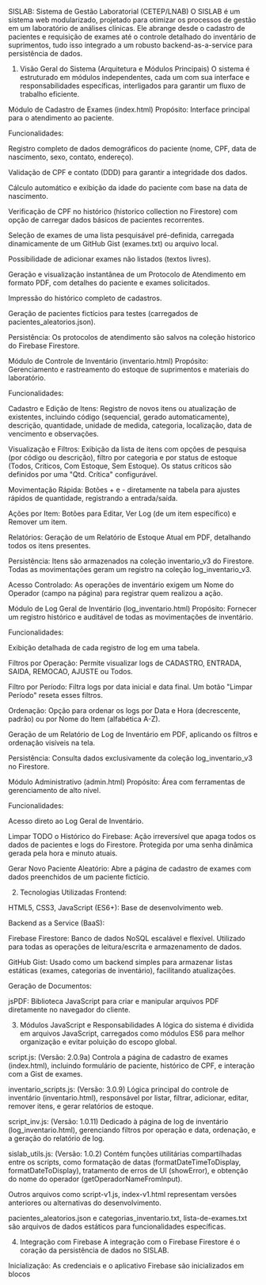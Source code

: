 SISLAB: Sistema de Gestão Laboratorial (CETEP/LNAB)
O SISLAB é um sistema web modularizado, projetado para otimizar os processos de gestão em um laboratório de análises clínicas. Ele abrange desde o cadastro de pacientes e requisição de exames até o controle detalhado do inventário de suprimentos, tudo isso integrado a um robusto backend-as-a-service para persistência de dados.

1. Visão Geral do Sistema (Arquitetura e Módulos Principais)
O sistema é estruturado em módulos independentes, cada um com sua interface e responsabilidades específicas, interligados para garantir um fluxo de trabalho eficiente.

Módulo de Cadastro de Exames (index.html)
Propósito: Interface principal para o atendimento ao paciente.

Funcionalidades:

Registro completo de dados demográficos do paciente (nome, CPF, data de nascimento, sexo, contato, endereço).

Validação de CPF e contato (DDD) para garantir a integridade dos dados.

Cálculo automático e exibição da idade do paciente com base na data de nascimento.

Verificação de CPF no histórico (historico collection no Firestore) com opção de carregar dados básicos de pacientes recorrentes.

Seleção de exames de uma lista pesquisável pré-definida, carregada dinamicamente de um GitHub Gist (exames.txt) ou arquivo local.

Possibilidade de adicionar exames não listados (textos livres).

Geração e visualização instantânea de um Protocolo de Atendimento em formato PDF, com detalhes do paciente e exames solicitados.

Impressão do histórico completo de cadastros.

Geração de pacientes fictícios para testes (carregados de pacientes_aleatorios.json).

Persistência: Os protocolos de atendimento são salvos na coleção historico do Firebase Firestore.

Módulo de Controle de Inventário (inventario.html)
Propósito: Gerenciamento e rastreamento do estoque de suprimentos e materiais do laboratório.

Funcionalidades:

Cadastro e Edição de Itens: Registro de novos itens ou atualização de existentes, incluindo código (sequencial, gerado automaticamente), descrição, quantidade, unidade de medida, categoria, localização, data de vencimento e observações.

Visualização e Filtros: Exibição da lista de itens com opções de pesquisa (por código ou descrição), filtro por categoria e por status de estoque (Todos, Críticos, Com Estoque, Sem Estoque). Os status críticos são definidos por uma "Qtd. Crítica" configurável.

Movimentação Rápida: Botões + e - diretamente na tabela para ajustes rápidos de quantidade, registrando a entrada/saída.

Ações por Item: Botões para Editar, Ver Log (de um item específico) e Remover um item.

Relatórios: Geração de um Relatório de Estoque Atual em PDF, detalhando todos os itens presentes.

Persistência: Itens são armazenados na coleção inventario_v3 do Firestore. Todas as movimentações geram um registro na coleção log_inventario_v3.

Acesso Controlado: As operações de inventário exigem um Nome do Operador (campo na página) para registrar quem realizou a ação.

Módulo de Log Geral de Inventário (log_inventario.html)
Propósito: Fornecer um registro histórico e auditável de todas as movimentações de inventário.

Funcionalidades:

Exibição detalhada de cada registro de log em uma tabela.

Filtros por Operação: Permite visualizar logs de CADASTRO, ENTRADA, SAIDA, REMOCAO, AJUSTE ou Todos.

Filtro por Período: Filtra logs por data inicial e data final. Um botão "Limpar Período" reseta esses filtros.

Ordenação: Opção para ordenar os logs por Data e Hora (decrescente, padrão) ou por Nome do Item (alfabética A-Z).

Geração de um Relatório de Log de Inventário em PDF, aplicando os filtros e ordenação visíveis na tela.

Persistência: Consulta dados exclusivamente da coleção log_inventario_v3 no Firestore.

Módulo Administrativo (admin.html)
Propósito: Área com ferramentas de gerenciamento de alto nível.

Funcionalidades:

Acesso direto ao Log Geral de Inventário.

Limpar TODO o Histórico do Firebase: Ação irreversível que apaga todos os dados de pacientes e logs do Firestore. Protegida por uma senha dinâmica gerada pela hora e minuto atuais.

Gerar Novo Paciente Aleatório: Abre a página de cadastro de exames com dados preenchidos de um paciente fictício.

2. Tecnologias Utilizadas
Frontend:

HTML5, CSS3, JavaScript (ES6+): Base de desenvolvimento web.

Backend as a Service (BaaS):

Firebase Firestore: Banco de dados NoSQL escalável e flexível. Utilizado para todas as operações de leitura/escrita e armazenamento de dados.

GitHub Gist: Usado como um backend simples para armazenar listas estáticas (exames, categorias de inventário), facilitando atualizações.

Geração de Documentos:

jsPDF: Biblioteca JavaScript para criar e manipular arquivos PDF diretamente no navegador do cliente.

3. Módulos JavaScript e Responsabilidades
A lógica do sistema é dividida em arquivos JavaScript, carregados como módulos ES6 para melhor organização e evitar poluição do escopo global.

script.js: (Versão: 2.0.9a) Controla a página de cadastro de exames (index.html), incluindo formulário de paciente, histórico de CPF, e interação com a Gist de exames.

inventario_scripts.js: (Versão: 3.0.9) Lógica principal do controle de inventário (inventario.html), responsável por listar, filtrar, adicionar, editar, remover itens, e gerar relatórios de estoque.

script_inv.js: (Versão: 1.0.11) Dedicado à página de log de inventário (log_inventario.html), gerenciando filtros por operação e data, ordenação, e a geração do relatório de log.

sislab_utils.js: (Versão: 1.0.2) Contém funções utilitárias compartilhadas entre os scripts, como formatação de datas (formatDateTimeToDisplay, formatDateToDisplay), tratamento de erros de UI (showError), e obtenção do nome do operador (getOperadorNameFromInput).

Outros arquivos como script-v1.js, index-v1.html representam versões anteriores ou alternativas do desenvolvimento.

pacientes_aleatorios.json e categorias_inventario.txt, lista-de-exames.txt são arquivos de dados estáticos para funcionalidades específicas.

4. Integração com Firebase
A integração com o Firebase Firestore é o coração da persistência de dados no SISLAB.

Inicialização: As credenciais e o aplicativo Firebase são inicializados em blocos <script type="module"> dentro de cada HTML principal (index.html, inventario.html, log_inventario.html).

Acesso Global: As instâncias do db (Firestore) e as funções do SDK do Firestore (collection, addDoc, getDocs, query, orderBy, where, Timestamp, runTransaction, etc.) são expostas ao escopo global (window.firestoreDb, window.firebaseFirestoreCollection, etc.) para serem facilmente acessíveis pelos scripts da aplicação.

Coleções de Dados:

historico: Armazena os dados dos pacientes e seus protocolos de atendimento.

inventario_v3: Contém os detalhes de cada item no estoque.

log_inventario_v3: É a coleção auditável que registra cada alteração de estoque (adições, remoções, ajustes, entradas, saídas).

config_v3: Usada para gerenciar contadores, como o código sequencial de novos itens de inventário.

Queries e Índices:

Fundamental: Para consultas que combinam filtros (where()) e ordenações (orderBy()) em múltiplos campos (ou mesmo apenas um campo com filtros de range e orderBy), o Firebase exige a criação de índices compostos no seu banco de dados.

Erro Comum: A ausência de um índice necessário resultará em um FirebaseError: The query requires an index no console do navegador, fornecendo um link direto para criar o índice no Console do Firebase. É crucial criar esses índices para que as funcionalidades de filtragem e ordenação funcionem corretamente.

Exemplos de Queries que Exigem Índices:

Filtrar por tipoMovimento e ordenar por dataHoraMovimento (decrescente ou crescente).

Filtrar por um período de dataHoraMovimento e ordenar por itemNome.

Filtrar por tipoMovimento E dataHoraMovimento (range) E itemNome.

Gerenciamento de Índices: Você pode gerenciar ou verificar a existência de seus índices na seção Firestore Indexes do seu projeto Firebase.

5. Dicas para Escrita de Código e Debug
console.log() Detalhado:

Utilize console.log() extensivamente para rastrear o fluxo de execução, valores de variáveis em pontos críticos, e resultados de chamadas a APIs (fetch, Firebase).

console.log("DEBUG: Início da função X");

console.log("DEBUG: Variável Y =", Y);

console.log("DEBUG: Query construída:", queryObjeto);

try...catch para Assincronicidade:

Sempre envolva chamadas a funções async/await e interações com o Firebase em blocos try...catch. Isso permite capturar erros de rede, de banco de dados ou de lógica, e fornecer feedback útil ao usuário (via alert) e informações detalhadas no console (console.error).

Validação Robusta de Elementos DOM:

Ao acessar elementos HTML com document.getElementById('ID_DO_ELEMENTO'), adicione verificações de existência (if (elemento) { ... }). Isso previne erros TypeError: Cannot read properties of null (reading 'value') em páginas onde um elemento específico pode não estar presente. A função getOperadorNameFromInput em sislab_utils.js foi ajustada para ser robusta nesse sentido.

Organização em Sessões/Blocos:

Mantenha a prática de dividir códigos HTML e JavaScript em sessões (Seção 1: ..., // Seção X: ...) com comentários claros. Isso melhora drasticamente a legibilidade, a manutenção e a localização de blocos de código específicos.

Consistência de CSS:

Para alinhar elementos complexos (como na coluna "Mov. Rápida"), prefira abordagens flexbox ou grid no CSS. Use display: flex, flex-direction, align-items e justify-content de forma consistente nos contêineres e seus filhos diretos.

Utilize margin: 0 auto; e display: block; para centralizar elementos de bloco com largura definida dentro de um contêiner text-align: center;.

Teste de Índices (Firebase):

Após implementar novas queries ou modificar ordenações/filtros, teste-as exaustivamente. Esteja preparado para criar novos índices compostos no Firebase, clicando nos links fornecidos nos erros do console.

Caminhos de Importação:

Verifique sempre os caminhos dos arquivos importados (import ... from './caminho/arquivo.js';) e os links de CDNs (<script src="...">) para garantir que os recursos estão sendo carregados corretamente. Erros aqui podem travar a execução do script.


------

V 29/07/2025

SISLAB: Sistema de Gestão Laboratorial (CETEP/LNAB)

O SISLAB é um sistema web modularizado, projetado para otimizar os processos de gestão em um laboratório de análises clínicas. Ele abrange desde o cadastro de pacientes e requisição de exames até o controle detalhado do inventário de suprimentos e a emissão de laudos, tudo isso integrado a um robusto backend-as-a-service para persistência de dados.

Visão Geral do Sistema (Arquitetura e Módulos Principais)
O sistema é estruturado em módulos independentes, cada um com sua interface e responsabilidades específicas, interligados para garantir um fluxo de trabalho eficiente.

Módulo de Cadastro de Exames (index.html)

Propósito: Interface principal para o atendimento ao paciente.

Funcionalidades:

Registro completo de dados demográficos do paciente (nome, CPF, data de nascimento, sexo, contato, endereço).

Validação de CPF e contato (DDD) para garantir a integridade dos dados.

Opção de Ignorar CPF: Permite desativar a validação de CPF e a busca no histórico para fins específicos.

Cálculo automático e exibição da idade do paciente com base na data de nascimento.

Verificação de CPF no histórico (historico collection no Firestore) com opção de carregar dados básicos de pacientes recorrentes.

Seleção de exames de uma lista pesquisável pré-definida, carregada dinamicamente de um GitHub Gist (exames.txt) ou arquivo local.

Possibilidade de adicionar exames não listados (textos livres).

Geração e visualização instantânea de um Protocolo de Atendimento em formato PDF, com detalhes do paciente e exames solicitados.

Exibição de histórico de cadastros com busca em tempo real (por protocolo, CPF ou nome).

Exclusão em lote de protocolos selecionados do histórico.

Impressão em lote de protocolos selecionados do histórico.

Geração de pacientes fictícios para testes (carregados de pacientes_aleatorios.json).

Persistência: Os protocolos de atendimento são salvos na coleção historico do Firebase Firestore.

Módulo de Controle de Inventário (inventario.html)

Propósito: Gerenciamento e rastreamento do estoque de suprimentos e materiais do laboratório.

Funcionalidades:

Cadastro e Edição de Itens: Registro de novos itens ou atualização de existentes, incluindo código (sequencial, gerado automaticamente), descrição, quantidade, unidade de medida, categoria, localização, data de vencimento e observações.

Visualização e Filtros: Exibição da lista de itens com opções de pesquisa (por código ou descrição), filtro por categoria e por status de estoque (Todos, Críticos, Com Estoque, Sem Estoque). Os status críticos são definidos por uma Qtd. Crítica configurável.

Movimentação Rápida: Botões + e - diretamente na tabela para ajustes rápidos de quantidade, registrando a entrada/saída.

Ações por Item: Botões para Editar, Ver Log (de um item específico) e Remover um item.

Relatórios: Geração de um Relatório de Estoque Atual em PDF, detalhando todos os itens presentes.

Persistência: Itens são armazenados na coleção inventario_v3 do Firestore. Todas as movimentações geram um registro na coleção log_inventario_v3.

Acesso Controlado: As operações de inventário exigem um Nome do Operador (campo na página) para registrar quem realizou a ação.

Módulo de Log Geral de Inventário (log_inventario.html)

Propósito: Fornecer um registro histórico e auditável de todas as movimentações de inventário.

Funcionalidades:

Exibição detalhada de cada registro de log em uma tabela.

Filtros por Operação: Permite visualizar logs de CADASTRO, ENTRADA, SAIDA, REMOCAO, AJUSTE ou Todos.

Filtro por Período: Filtra logs por data inicial e data final. Um botão Limpar Período reseta esses filtros.

Ordenação: Opção para ordenar os logs por Data e Hora (decrescente, padrão) ou por Nome do Item (alfabética A-Z).

Geração de um Relatório de Log de Inventário em PDF, aplicando os filtros e ordenação visíveis na tela.

Persistência: Consulta dados exclusivamente da coleção log_inventario_v3 no Firestore.

Módulo de Emissão de Laudos (laudo_resultados.html)

Propósito: Interface para buscar protocolos de atendimento existentes e preencher os resultados dos exames, gerando um laudo final em PDF.

Funcionalidades:

Busca de Paciente: Permite pesquisar protocolos de atendimento por Protocolo, CPF ou Nome do paciente no histórico (historico collection).

Carregamento de Dados: Ao selecionar um paciente, os dados demográficos e a lista de exames são carregados automaticamente.

Preenchimento de Resultados: Campos de entrada dinâmicos (texto ou seleção) para cada exame, com unidades e Valores de Referência pré-definidos (via exames_ref.js) ou preenchidos de um laudo salvo anteriormente.

Modo de Edição: Os campos de resultados dos exames iniciam como somente leitura e podem ser editados individualmente.

Observações Gerais: Campo para observações adicionais aplicáveis a todo o laudo.

Responsável Técnico: Campos para nome e registro do Responsável Técnico, que são persistidos e exibidos no PDF do laudo.

Geração de PDF do Laudo:

Layout aprimorado com logo (logo.png) no cabeçalho de todas as páginas.

Informações do paciente, EXAMES com resultados, unidades e Valores de Referência.

Assinatura do Responsável Técnico com nome e registro.

Inclusão das observações gerais.

Relatório de Erro no PDF: Em caso de falha na geração do PDF, um relatório detalhado do erro é incluído no próprio documento.

Validação de Dados: Verificação de integridade dos dados do paciente e exames antes de gerar o PDF.

Persistência: Os dados dos laudos (resultados de exames, observações, responsável técnico) são salvos na coleção laudos_resultados do Firebase Firestore.

Módulo Administrativo (admin.html)

Propósito: Área com ferramentas de gerenciamento de alto nível.

Funcionalidades:

Acesso direto ao Log Geral de Inventário.

Editar Lista de Exames: Acesso protegido por senha dinâmica para editar a lista mestra de exames (exames.txt) diretamente no GitHub Gist.

Limpar TODO o Histórico do Firebase: Ação irreversível que apaga todos os dados de pacientes e logs do Firestore (historico collection). Protegida por uma senha dinâmica gerada pela hora e minuto atuais, e realizada em lotes para maior eficiência.

Gerar Novo Paciente Aleatório: Abre a página de cadastro de exames (index.html) com um parâmetro que carrega dados preenchidos de um paciente fictício.

Tecnologias Utilizadas

Frontend:

HTML5, CSS3, JavaScript (ES6+): Base de desenvolvimento web.

Backend as a Service (BaaS):

Firebase Firestore: Banco de dados NoSQL escalável e flexível. Utilizado para todas as operações de leitura/escrita e armazenamento de dados.

GitHub Gist: Usado como um backend simples para armazenar listas estáticas (exames, categorias de inventário), facilitando atualizações.

Geração de Documentos:

jsPDF: Biblioteca JavaScript para criar e manipular arquivos PDF diretamente no navegador do cliente.

Módulos JavaScript e Responsabilidades

script.js (Versão: 2.0.16): Controla a página de cadastro de exames (index.html), incluindo formulário de paciente, histórico de CPF, e interação com a Gist de exames, além das funcionalidades de busca, exclusão e impressão em lote do histórico.

inventario_scripts.js (Versão: 3.0.9): Lógica principal do controle de inventário (inventario.html), responsável por listar, filtrar, adicionar, editar, remover itens, e gerar relatórios de estoque.

script_inv.js (Versão: 1.0.11): Dedicado à página de log de inventário (log_inventario.html), gerenciando filtros por operação e data, ordenação, e a geração do relatório de log.

laudo_scripts.js (Versão: 1.0.30): Lógica central para a emissão de laudos (laudo_resultados.html), incluindo busca de pacientes, preenchimento dinâmico de resultados de exames, persistência de laudos e todas as funcionalidades de geração e formatação do PDF do laudo.

sislab_utils.js (Versão: 1.0.2): Contém funções utilitárias compartilhadas entre os scripts, como formatação de datas (formatDateTimeToDisplay, formatDateToDisplay), tratamento de erros de UI (showError), e obtenção do nome do operador (getOperadorNameFromInput).

exames_ref.js (Versão: 1.0.0): Armazena o objeto EXAM_DETAILS, que centraliza as unidades padrão e os Valores de Referência para os exames, determinando também o tipo de campo de entrada (texto ou seleção).

busca_historico.js: Módulo focado na funcionalidade de busca em tempo real no histórico de cadastros na página index.html.

Integração com Firebase
A integração com o Firebase Firestore é o coração da persistência de dados no SISLAB.

Inicialização: As credenciais e o aplicativo Firebase são inicializados em blocos <script type="module"> dentro de cada HTML principal (index.html, inventario.html, log_inventario.html, laudo_resultados.html).

Acesso Global: As instâncias do db (Firestore) e as funções do SDK do Firestore (collection, addDoc, getDocs, query, orderBy, where, Timestamp, runTransaction, etc.) são expostas ao escopo global (window.firestoreDb, window.firebaseFirestoreCollection, etc.) para serem facilmente acessíveis pelos scripts da aplicação.

Coleções de Dados:

historico: Armazena os dados dos pacientes e seus protocolos de atendimento.

inventario_v3: Contém os detalhes de cada item no estoque.

log_inventario_v3: É a coleção auditável que registra cada alteração de estoque (adições, remoções, ajustes, entradas, saídas).

laudos_resultados: Nova coleção que armazena os resultados de exames e dados completos dos laudos emitidos.

config_v3: Usada para gerenciar contadores, como o código sequencial de novos itens de inventário.

Queries e Índices:

Fundamental: Para consultas que combinam filtros (where()) e ordenações (orderBy()) em múltiplos campos (ou mesmo apenas um campo com filtros de range e orderBy), o Firebase exige a criação de índices compostos no seu banco de dados.

Erro Comum: A ausência de um índice necessário resultará em um FirebaseError: The query requires an index no console do navegador, fornecendo um link direto para criar o índice no Console do Firebase. É crucial criar esses índices para que as funcionalidades de filtragem e ordenação funcionem corretamente.

Exemplos de Queries que Exigem Índices:

Filtrar por tipoMovimento e ordenar por dataHoraMovimento (decrescente ou crescente).

Filtrar por um período de dataHoraMovimento e ordenar por itemNome.

Filtrar por tipoMovimento E dataHoraMovimento (range) E itemNome.

Buscar o último laudo salvo por patientId e dataEmissao.

Gerenciamento de Índices: Você pode gerenciar ou verificar a existência de seus índices na seção Firestore Indexes do seu projeto Firebase.

Dicas para Escrita de Código e Debug

console.log() Detalhado:

Utilize console.log() extensivamente para rastrear o fluxo de execução, Valores de Referência de variáveis em pontos críticos, e resultados de chamadas a APIs (fetch, Firebase).

console.log("DEBUG: Início da função X");

console.log("DEBUG: Variável Y =", Y);

console.log("DEBUG: Query construída:", queryObjeto);

try...catch para Assincronicidade:

Sempre envolva chamadas a funções async/await e interações com o Firebase em blocos try...catch. Isso permite capturar erros de rede, de banco de dados ou de lógica, e fornecer feedback útil ao usuário (via alert) e informações detalhadas no console (console.error).

Validação Robusta de Elementos DOM:

Ao acessar elementos HTML com document.getElementById('ID_DO_ELEMENTO'), adicione verificações de existência (if (elemento) { ... }). Isso previne erros TypeError: Cannot read properties of null (reading 'value') em páginas onde um elemento específico pode não estar presente. A função getOperadorNameFromInput em sislab_utils.js foi ajustada para ser robusta nesse sentido.

Organização em Sessões/Blocos:

Mantenha a prática de dividir códigos HTML e JavaScript em sessões (Seção 1: ..., // Seção X: ...) com comentários claros. Isso melhora drasticamente a legibilidade, a manutenção e a localização de blocos de código específicos.

Consistência de CSS:

Para alinhar elementos complexos (como na coluna Mov. Rápida), prefira abordagens flexbox ou grid no CSS. Use display: flex, flex-direction, align-items e justify-content de forma consistente nos contêineres e seus filhos diretos.

Utilize margin: 0 auto; e display: block; para centralizar elementos de bloco com largura definida dentro de um contêiner text-align: center;.

Teste de Índices (Firebase):

Após implementar novas queries ou modificar ordenações/filtros, teste-as exaustivamente. Esteja preparado para criar novos índices compostos no Firebase, clicando nos links fornecidos nos erros do console.

Caminhos de Importação:

Verifique sempre os caminhos dos arquivos importados (import ... from './caminho/arquivo.js';) e os links de CDNs (<script src="...">) para garantir que os recursos estão sendo carregados corretamente. Erros aqui podem travar a execução do script.



